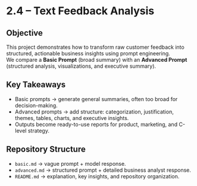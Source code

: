 # 2.4 – Text Feedback Analysis

## Objective
This project demonstrates how to transform raw customer feedback into structured, actionable business insights using prompt engineering.  
We compare a **Basic Prompt** (broad summary) with an **Advanced Prompt** (structured analysis, visualizations, and executive summary).  

## Key Takeaways
- Basic prompts → generate general summaries, often too broad for decision-making.  
- Advanced prompts → add structure: categorization, justification, themes, tables, charts, and executive insights.  
- Outputs become ready-to-use reports for product, marketing, and C-level strategy.  

## Repository Structure
- `basic.md` → vague prompt + model response.  
- `advanced.md` → structured prompt + detailed business analyst response.  
- `README.md` → explanation, key insights, and repository organization.  

